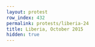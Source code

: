 ```yaml
---
layout: protest
row_index: 432
permalink: protests/liberia-24
title: Liberia, October 2015
hidden: true
---
```

